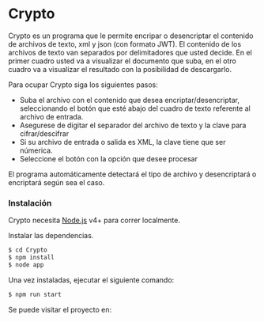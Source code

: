 # Crypto

Crypto es un programa que le permite encripar o desencriptar el contenido de archivos de texto, xml y json (con formato JWT). El contenido de los archivos de texto van separados por delimitadores que usted decide.
En el primer cuadro usted va a visualizar el documento que suba, en el otro cuadro va a visualizar el resultado con la posibilidad de descargarlo.

Para ocupar Crypto siga los siguientes pasos:
- Suba el archivo con el contenido que desea encriptar/desencriptar, seleccionando el botón que esté abajo del cuadro de texto referente al archivo de entrada.
- Asegurese de digitar el separador del archivo de texto y la clave para cifrar/descifrar
- Si su archivo de entrada o salida es XML, la clave tiene que ser númerica.
- Seleccione el botón con la opción que desee procesar

El programa automáticamente detectará el tipo de archivo y desencriptará o encriptará según sea el caso.


### Instalación

Crypto necesita [Node.js](https://nodejs.org/) v4+ para correr localmente.

Instalar las dependencias.

```sh
$ cd Crypto
$ npm install
$ node app
```
Una vez instaladas, ejecutar el siguiente comando:

```sh
$ npm run start
```

Se puede visitar el proyecto en: